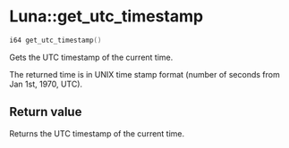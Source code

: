 # Luna::get_utc_timestamp

```c++
i64 get_utc_timestamp()
```

Gets the UTC timestamp of the current time. 

The returned time is in UNIX time stamp format (number of seconds from Jan 1st, 1970, UTC). 

## Return value
Returns the UTC timestamp of the current time. 


